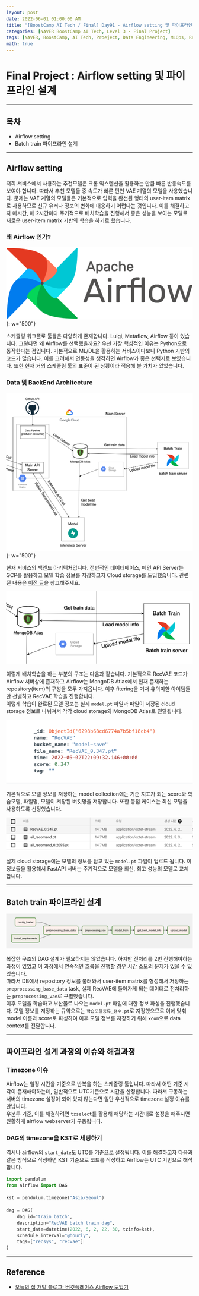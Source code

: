 ```yaml
---
layout: post
date: 2022-06-01 01:00:00 AM
title: "[BoostCamp AI Tech / Final] Day91 - Airflow setting 및 파이프라인 설계"
categories: [NAVER BoostCamp AI Tech, Level 3 - Final Project]
tags: [NAVER, BoostCamp, AI Tech, Proeject, Data Engineering, MLOps, Redis]
math: true
---
```

# Final Project : Airflow setting 및 파이프라인 설계

---

## 목차

- Airflow setting
- Batch train 파이프라인 설계

---

## Airflow setting

저희 서비스에서 사용하는 추천모델은 크롬 익스텐션을 활용하는 만큼 빠른 반응속도를 보여야 합니다. 따라서 추천 모델들 중 속도가 빠른 편인 VAE 계열의 모델을 사용했습니다. 문제는 VAE 계열의 모델들은 기본적으로 입력을 완선된 형태의 user-item matrix로 사용하므로 신규 유저나 정보의 변화에 대응하기 어렵다는 것입니다. 이를 해결하고자 매시간, 매 2시간마다 주기적으로 배치학습을 진행해서 좋은 성능을 보이는 모델로 새로운 user-item matrix 기반의 학습을 하기로 했습니다.  

### 왜 Airflow 인가?

![](/image/boostcamp/project/airflow.png){: w="500"}

스케줄링 워크플로 툴들은 다양하게 존재합니다. Luigi, Metaflow, Airflow 등이 있습니다. 그렇다면 왜 Airflow를 선택했을까요? 우선 가장 핵심적인 이유는 Python으로 동작한다는 점입니다. 기본적으로 ML/DL을 활용하는 서비스이다보니 Python 기반의 코드가 많습니다. 이를 고려해서 연동성을 생각하면 Airflow가 좋은 선택지로 보였습니다. 또한 현재 거의 스케줄링 툴의 표준이 된 상황이라 적용해 볼 가치가 있었습니다.

### Data 및 BackEnd Architecture

![](/image/boostcamp/project/back.png){: w="500"}

현재 서비스의 백엔드 아키텍처입니다. 전반적인 데이터베이스, 메인 API Server는 GCP를 활용하고 모델 학습 정보를 저장하고자 Cloud storage를 도입했습니다. 관련된 내용은 [이전 글](https://cow-coding.github.io/posts/final6/#cloud-storage-설정-및-연결-코드-개발)을 참고해주세요.  

![](/image/boostcamp/project/batch.png)

이렇게 배치학습을 하는 부분의 구조는 다음과 같습니다. 기본적으로 RecVAE 코드가 Airflow 서버상에 존재하고 Airflow는 MongoDB Atlas에서 현재 존재하는 repository(item)의 구성을 모두 가져옵니다. 이후 fitering을 거쳐 유의미한 아이템들만 선별하고 RecVAE 학습을 진행합니다.  
이렇게 학습이 완료된 모델 정보는 실제 `model.pt` 파일과 파일이 저장된 cloud storage 정보로 나눠져서 각각 cloud storage와 MongoDB Atlas로 전달됩니다.

![](/image/boostcamp/project/model_coll.png)

기본적으로 모델 정보를 저장하는 model collection에는 기준 지표가 되는 score와 학습모델, 파일명, 모델이 저장된 버킷명을 저장합니다. 또한 동점 케이스는 최신 모델을 사용하도록 선정했습니다.  

![](/image/boostcamp/project/cloud_storage.png)

실제 cloud storage에는 모델의 정보를 담고 있는 `model.pt` 파일이 업로드 됩니다. 이 정보들을 활용해서 FastAPI 서버는 주기적으로 모델을 최신, 최고 성능의 모델로 교체합니다.

---

## Batch train 파이프라인 설계

![](/image/boostcamp/project/dag.png)

복잡한 구조의 DAG 설계가 필요하지는 않았습니다. 하지만 전처리를 2번 진행해야하는 과정이 있었고 이 과정에서 연속적인 흐름을 진행할 경우 시간 소모의 문제가 있을 수 있었습니다.  
따라서 DB에서 repository 정보를 불러와서 user-item matrix를 형성해서 저장하는 `preprocessing_base_data` task, 실제 RecVAE에 들어가게 되는 데이터로 전처리하는 `preprocessing_vae`로 구별했습니다.  
이후 모델을 학습하고 부산물로 나오는 `model.pt` 파일에 대한 정보 파싱을 진행했습니다. 모델 정보를 저장하는 규약으로는 `학습모델종류_점수.pt`로 지정했으므로 이에 맞춰 model 이름과 score로 파싱하여 이후 모델 정보를 저장하기 위해 `xcom`으로 data context를 전달합니다.

---

## 파이프라인 설계 과정의 이슈와 해결과정

### Timezone 이슈

Airflow는 일정 시간을 기준으로 반복을 하는 스케줄링 툴입니다. 따라서 어떤 기준 시각이 존재해야하는데, 일반적으로 UTC기준으로 시간을 산정합니다. 따라서 구동하는 서버의 timezone 설정이 되어 있지 않는다면 일단 우선적으로 timezone 설정 이슈를 만납니다.  
우분투 기준, 이를 해결하려면 `tzselect`를 활용해 해당하는 시간대로 설정을 해주시면 원활하게 airflow webserver가 구동됩니다.

### DAG의 timezone을 KST로 세팅하기

역시나 airflow의 `start_date`도 UTC를 기준으로 설정됩니다. 이를 해결하고자 다음과 같은 방식으로 작성하면 KST 기준으로 코드를 작성하고 Airflow는 UTC 기반으로 해석합니다.

```py
import pendulum
from airflow import DAG

kst = pendulum.timezone("Asia/Seoul")

dag = DAG(
    dag_id="train_batch",
    description="RecVAE batch train dag",
    start_date=datetime(2022, 6, 2, 22, 30, tzinfo=kst),
    schedule_interval="@hourly",
    tags=["recsys", "recvae"]
)
```

---

## Reference

- [오늘의 집 개발 블로그: 버킷플레이스 Airflow 도입기](https://www.bucketplace.co.kr/post/2021-04-13-버킷플레이스-airflow-도입기/)